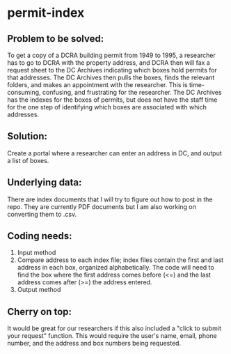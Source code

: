 # permit-index
## Problem to be solved:
To get a copy of a DCRA building permit from 1949 to 1995, a researcher has to go to DCRA with the property address, and DCRA then will fax a request sheet to the DC Archives indicating which boxes hold permits for that addresses. The DC Archives then pulls the boxes, finds the relevant folders, and makes an appointment with the researcher. This is time-consuming, confusing, and frustrating for the researcher. The DC Archives has the indexes for the boxes of permits, but does not have the staff time for the one step of identifying which boxes are associated with which addresses. 
## Solution:
Create a portal where a researcher can enter an address in DC, and output a list of boxes.
## Underlying data:
There are index documents that I will try to figure out how to post in the repo. They are currently PDF documents but I am also working on converting them to .csv.
## Coding needs:
1. Input method 
2. Compare address to each index file; index files contain the first and last address in each box, organized alphabetically. The code will need to find the box where the first address comes before (<=) and the last address comes after (>=) the address entered.
3. Output method
## Cherry on top:
It would be great for our researchers if this also included a "click to submit your request" function. This would require the user's name, email, phone number, and the address and box numbers being requested.
